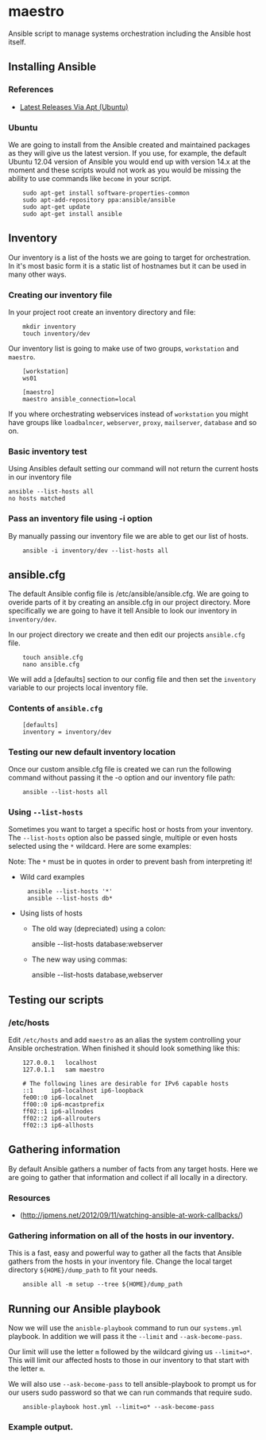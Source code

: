 # maestro
Ansible script to manage systems orchestration including the Ansible host itself.

## Installing Ansible

### References

* [Latest Releases Via Apt (Ubuntu)](http://docs.ansible.com/ansible/intro_installation.html#latest-releases-via-apt-ubuntu)

### Ubuntu

We are going to install from the Ansible created and maintained packages as they will give us the latest version. If you use, for example, the default Ubuntu 12.04 version of Ansible you would end up with version 14.x at the moment and these scripts would not work as you would be missing the ability to use commands like `become` in your script.

        sudo apt-get install software-properties-common
        sudo apt-add-repository ppa:ansible/ansible
        sudo apt-get update
        sudo apt-get install ansible

## Inventory

Our inventory is a list of the hosts we are going to target for orchestration. In it's most basic form it is a static list of hostnames but it can be used in many other ways.

### Creating our inventory file

In your project root create an inventory directory and file:

        mkdir inventory
        touch inventory/dev

Our inventory list is going to make use of two groups, `workstation` and `maestro`.

        [workstation]
        ws01
        
        [maestro]
        maestro ansible_connection=local

If you where orchestrating webservices instead of `workstation` you might have groups like `loadbalncer`, `webserver`, `proxy`, `mailserver`, `database` and so on.

### Basic inventory test

Using Ansibles default setting our command will not return the current hosts in our inventory file 

    ansible --list-hosts all
    no hosts matched

### Pass an inventory file using -i option

By manually passing our inventory file we are able to get our list of hosts.

        ansible -i inventory/dev --list-hosts all

## ansible.cfg


The default Ansible config file is /etc/ansible/ansible.cfg. We are going to overide parts of it by creating an ansible.cfg in our project directory. More specifically we are going to have it tell Ansible to look our inventory in `inventory/dev`.

In our project directory we create and then edit our projects `ansible.cfg` file.

        touch ansible.cfg
        nano ansible.cfg

We will add a [defaults] section to our config file and then set the `inventory` variable to our projects local inventory file.

### Contents of `ansible.cfg`

        [defaults]
        inventory = inventory/dev

### Testing our new default inventory location

Once our custom ansible.cfg file is created we can run the following command without passing it the -o option and our inventory file path:

        ansible --list-hosts all

### Using `--list-hosts`

Sometimes you want to target a specific host or hosts from your inventory. The `--list-hosts` option also be passed single, multiple or even hosts selected using the `*` wildcard. Here are some examples:

Note: The `*` must be in quotes in order to prevent bash from interpreting it!

* Wild card examples

        ansible --list-hosts '*'
        ansible --list-hosts db*

* Using lists of hosts

    * The old way (depreciated) using a colon:
    
        ansible --list-hosts database:webserver

    * The new way using commas:
    
        ansible --list-hosts database,webserver

## Testing our scripts

### /etc/hosts

Edit `/etc/hosts` and add `maestro` as an alias the system controlling  your Ansible orchestration. When finished it should look something like this:

        127.0.0.1	localhost
        127.0.1.1	sam maestro
        
        # The following lines are desirable for IPv6 capable hosts
        ::1     ip6-localhost ip6-loopback
        fe00::0 ip6-localnet
        ff00::0 ip6-mcastprefix
        ff02::1 ip6-allnodes
        ff02::2 ip6-allrouters
        ff02::3 ip6-allhosts

## Gathering information

By default Ansible gathers a number of facts from any target hosts. Here we are going to gather that information and collect if all locally in a directory.

### Resources

* (http://jpmens.net/2012/09/11/watching-ansible-at-work-callbacks/)

### Gathering information on all of the hosts in our inventory.

This is a fast, easy and powerful way to gather all the facts that Ansible gathers from the hosts in your inventory file. Change the local target directory `${HOME}/dump_path` to fit your needs.

        ansible all -m setup --tree ${HOME}/dump_path

## Running our Ansible playbook

Now we will use the `anisble-playbook` command to run our `systems.yml` playbook. In addition we will pass it the `--limit` and `--ask-become-pass`.

Our limit will use the letter `m` followed by the wildcard giving us `--limit=o*`. This will limit our affected hosts to those in our inventory to that start with the letter `m`.

We will also use `--ask-become-pass` to tell ansible-playbook to prompt us for our users sudo password so that we can run commands that require sudo.

        ansible-playbook host.yml --limit=o* --ask-become-pass

### Example output.



